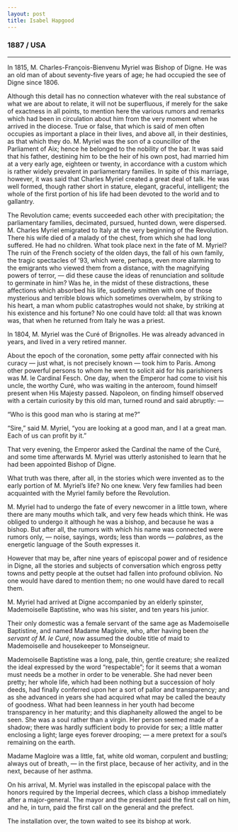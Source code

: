 ```yaml
---
layout: post
title: Isabel Hapgood
---
```

### 1887 / USA
---
In 1815, M. Charles-François-Bienvenu Myriel was Bishop of Digne. He was an old man of about seventy-five years of age; he had occupied the see of Digne since 1806.

Although this detail has no connection whatever with the real substance of what we are about to relate, it will not be superfluous, if merely for the sake of exactness in all points, to mention here the various rumors and remarks which had been in circulation about him from the very moment when he arrived in the diocese. True or false, that which is said of men often occupies as important a place in their lives, and above all, in their destinies, as that which they do. M. Myriel was the son of a councillor of the Parliament of Aix; hence he belonged to the nobility of the bar. It was said that his father, destining him to be the heir of his own post, had married him at a very early age, eighteen or twenty, in accordance with a custom which is rather widely prevalent in parliamentary families. In spite of this marriage, however, it was said that Charles Myriel created a great deal of talk. He was well formed, though rather short in stature, elegant, graceful, intelligent; the whole of the first portion of his life had been devoted to the world and to gallantry.

The Revolution came; events succeeded each other with precipitation; the parliamentary families, decimated, pursued, hunted down, were dispersed. M. Charles Myriel emigrated to Italy at the very beginning of the Revolution. There his wife died of a malady of the chest, from which she had long suffered. He had no children. What took place next in the fate of M. Myriel? The ruin of the French society of the olden days, the fall of his own family, the tragic spectacles of ’93, which were, perhaps, even more alarming to the emigrants who viewed them from a distance, with the magnifying powers of terror, — did these cause the ideas of renunciation and solitude to germinate in him? Was he, in the midst of these distractions, these affections which absorbed his life, suddenly smitten with one of those mysterious and terrible blows which sometimes overwhelm, by striking to his heart, a man whom public catastrophes would not shake, by striking at his existence and his fortune? No one could have told: all that was known was, that when he returned from Italy he was a priest.

In 1804, M. Myriel was the Curé of Brignolles. He was already advanced in years, and lived in a very retired manner.

About the epoch of the coronation, some petty affair connected with his curacy — just what, is not precisely known — took him to Paris. Among other powerful persons to whom he went to solicit aid for his parishioners was M. le Cardinal Fesch. One day, when the Emperor had come to visit his uncle, the worthy Curé, who was waiting in the anteroom, found himself present when His Majesty passed. Napoleon, on finding himself observed with a certain curiosity by this old man, turned round and said abruptly: —

“Who is this good man who is staring at me?”

“Sire,” said M. Myriel, “you are looking at a good man, and I at a great man. Each of us can profit by it.”

That very evening, the Emperor asked the Cardinal the name of the Curé, and some time afterwards M. Myriel was utterly astonished to learn that he had been appointed Bishop of Digne.

What truth was there, after all, in the stories which were invented as to the early portion of M. Myriel’s life? No one knew. Very few families had been acquainted with the Myriel family before the Revolution.

M. Myriel had to undergo the fate of every newcomer in a little town, where there are many mouths which talk, and very few heads which think. He was obliged to undergo it although he was a bishop, and because he was a bishop. But after all, the rumors with which his name was connected were rumors only, — noise, sayings, words; less than words — _palabres_, as the energetic language of the South expresses it.

However that may be, after nine years of episcopal power and of residence in Digne, all the stories and subjects of conversation which engross petty towns and petty people at the outset had fallen into profound oblivion. No one would have dared to mention them; no one would have dared to recall them.

M. Myriel had arrived at Digne accompanied by an elderly spinster, Mademoiselle Baptistine, who was his sister, and ten years his junior.

Their only domestic was a female servant of the same age as Mademoiselle Baptistine, and named Madame Magloire, who, after having been _the servant of M. le Curé_, now assumed the double title of maid to Mademoiselle and housekeeper to Monseigneur.

Mademoiselle Baptistine was a long, pale, thin, gentle creature; she realized the ideal expressed by the word “respectable”; for it seems that a woman must needs be a mother in order to be venerable. She had never been pretty; her whole life, which had been nothing but a succession of holy deeds, had finally conferred upon her a sort of pallor and transparency; and as she advanced in years she had acquired what may be called the beauty of goodness. What had been leanness in her youth had become transparency in her maturity; and this diaphaneity allowed the angel to be seen. She was a soul rather than a virgin. Her person seemed made of a shadow; there was hardly sufficient body to provide for sex; a little matter enclosing a light; large eyes forever drooping; — a mere pretext for a soul’s remaining on the earth.

Madame Magloire was a little, fat, white old woman, corpulent and bustling; always out of breath, — in the first place, because of her activity, and in the next, because of her asthma.

On his arrival, M. Myriel was installed in the episcopal palace with the honors required by the Imperial decrees, which class a bishop immediately after a major-general. The mayor and the president paid the first call on him, and he, in turn, paid the first call on the general and the prefect.

The installation over, the town waited to see its bishop at work.
